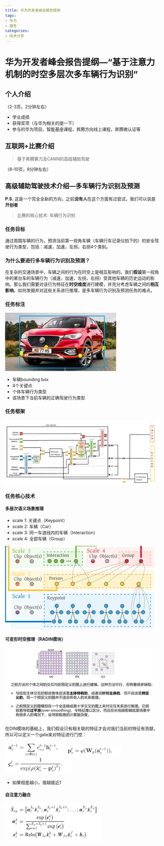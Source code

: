 ```yaml
---
title: 华为开发者峰会报告提纲
tags: 
- 华为
- 报告
categories:
- 技术分享
---
```


# 华为开发者峰会报告提纲—“基于注意力机制的时空多层次多车辆行为识别”

## 个人介绍

（2-3页，2分钟左右）

- 学业成绩
- 获得奖项（与华为相关的提一下）
- 参与的华为项目，智能基座课程，昇腾方向线上课程，昇腾微认证等

## 互联网+比赛介绍

> 基于昇腾算力及CANN的高级辅助驾驶

（8-10页，8分钟左右）

## 高级辅助驾驶技术介绍—多车辆行为识别及预测

**P.S.** 这是一个完全全新的方向，之前**没有人**在这个方面有过尝试，我们可以说是**开创者**

> 比赛的核心技术: 车辆行为识别

### 任务目标

通过周围车辆的行为，预测当前第一视角车辆（车辆行车记录仪拍下的）的安全驾驶行为类型，包括：减速，加速，左拐，右拐4个类别。

### 为什么要进行多车辆行为识别及预测？

在复杂的交通场景中，车辆之间的行为在时空上是相互影响的。我们**假设**第一视角中的某台车的车辆行为（减速，加速，左拐，右拐）受其他车辆的历史运动的影响。那么我们需要对该行为特征在**时空维度**进行建模，并充分考虑车辆之间的**相互影响**。如何发掘并对这些关系进行推理，是多车辆行为识别及预测任务的难点。

### 任务标注

<img src="https://raw.githubusercontent.com/coelien/image-hosting/master/img/car.jpg" alt="car" style="zoom:50%;" />

- 车辆bounding box
- 4个关键点
- 个体车辆行为类型
- 该场景下当前车辆的正确驾驶行为类型

### 任务框架

<img src="https://raw.githubusercontent.com/coelien/image-hosting/master/img/%E5%9B%BE%E7%89%872.png" alt="图片2" style="zoom: 67%;" />

### 任务核心技术

#### 多层次语义场景推理

- scale 1: 关键点（Keypoint）
- scale 2: 车辆（Car）
- scale 3: 同一车道线内的车辆（Interaction）
- scale 4: 全部车辆（Group）

<img src="https://raw.githubusercontent.com/coelien/image-hosting/master/img/image-20230417194046965.png" alt="image-20230417194046965" style="zoom:50%;" />

#### 可变形时空推理（RADIN模块）

<img src="https://raw.githubusercontent.com/coelien/image-hosting/master/img/image-20230417193855703.png" alt="image-20230417193855703" style="zoom:50%;" />

在DIN模块的基础上，我们假设只有相关联的特征才会对我们当前的特征有贡献，所以可以定义一个gate来对特征进行门控：

<img src="https://raw.githubusercontent.com/coelien/image-hosting/master/img/image-20230417140407896.png" alt="image-20230417140407896" style="zoom:50%;" />

<img src="https://raw.githubusercontent.com/coelien/image-hosting/master/img/image-20230417140424319.png" alt="image-20230417140424319" style="zoom:50%;" />

<img src="https://raw.githubusercontent.com/coelien/image-hosting/master/img/image-20230417140440639.png" alt="image-20230417140440639" style="zoom:50%;" />

- 如果相差越小，值越接近1

#### 自注意力融合

<img src="https://raw.githubusercontent.com/coelien/image-hosting/master/img/image-20230417193926714.png" alt="image-20230417193926714" style="zoom: 33%;" />